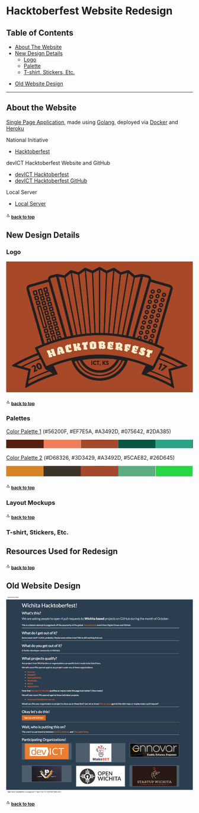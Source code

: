 # Hacktoberfest Website Redesign

Table of Contents
-----------------

- [About The Website](#about-the-website)
- [New Design Details](#new-design-details)
    - [Logo](#logo)
    - [Palette](#palette)
    - [T-shirt, Stickers, Etc.](#t-shirt-stickers-etc)
<!--
    - [Font Pairing](#font-pairing)
- [Resources Used for Redesign](#resources-used-for-redesign)
-->
- [Old Website Design](#old-website-design)

<hr>

## About the Website

[Single Page Application](https://en.wikipedia.org/wiki/Single-page_application), made using [Golang](https://golang.org), deployed via [Docker](https://www.docker.com) and [Heroku](https://www.heroku.com)

National Initiative
* [Hacktoberfest](https://hacktoberfest.digitalocean.com)

devICT Hacktoberfest Website and GitHub
* [devICT Hacktoberfest](https://devict-hacktoberfest.herokuapp.com)
* [devICT Hacktoberfest GitHub](https://github.com/devict/hacktoberfest)

Local Server
* [Local Server](http://localhost:8080)

:top: <sub>[**back to top**](#table-of-contents)</sub>

## New Design Details

<!--
https://github.com/devict/hacktoberfest | devict/hacktoberfest: Our own little local version of hacktoberfest
https://www.dropbox.com/s/qzvrmjrgfxae6jj/KEN_Hacktoberfest_Production.ai?dl=0 | KEN_Hacktoberfest_Production.ai
https://www.dropbox.com/sh/ieoz48ksqyyfjtf/AACaglrTGBdCIfCLuIU9mZQoa?dl=0&preview=KEN_Hacktoberfest_Production_2017_transparent.jpg | KEN_Hacktoberfest_Production_2017_transparent.jpg

https://dribbble.com/dangerdom
https://twitter.com/Dangerdom

http://fontawesome.io/icon/laptop/ | fa-laptop: Font Awesome Icons
http://fontawesome.io/icon/shield/ | fa-shield: Font Awesome Icons
http://fontawesome.io/icon/beer/ | fa-beer: Font Awesome Icons
http://fontawesome.io/icon/leaf/ | fa-leaf: Font Awesome Icons
-->

### Logo

![](readme-images/KEN_Hacktoberfest_Production_2017_transparent.jpg)

:top: <sub>[**back to top**](#table-of-contents)</sub>

### Palettes

[Color Palette 1](https://color.adobe.com/create/color-wheel/?base=2&rule=Complementary&selected=2&name=My%20Color%20Theme&mode=rgb&rgbvalues=0.33921568627450976,0.12604629873160839,0.05972693371827261,0.9392156862745098,0.49226543274061485,0.3532142427523157,0.6392156862745098,0.28627450980392155,0.17647058823529413,0.025805365090821604,0.33921568627450976,0.25883350604115807,0.17647058823529416,0.6392156862745098,0.5205327413982701&swatchOrder=0,1,2,3,4) (#56200F, #EF7E5A, #A3492D, #075642, #2DA385)

![](readme-images/color-palette-1.png)

[Color Palette 2](https://color.adobe.com/create/color-wheel/?base=2&rule=Compound&selected=4&name=My%20Color%20Theme&mode=rgb&rgbvalues=0.8392156862745097,0.5135105691785002,0.14776374353422356,0.23921568627450973,0.20271520815874064,0.16172741489233727,0.6392156862745098,0.28627450980392155,0.17647058823529413,0.35999939853241913,0.6843137254901961,0.5093478573808556,0.14776374353422356,0.8392156862745097,0.2704870656388267&swatchOrder=0,1,2,3,4) (#D68326, #3D3429, #A3492D, #5CAE82, #26D645)

![](readme-images/color-palette-2.png)

:top: <sub>[**back to top**](#table-of-contents)</sub>

### Layout Mockups

:top: <sub>[**back to top**](#table-of-contents)</sub>

### T-shirt, Stickers, Etc. 

## Resources Used for Redesign

<!--
http://www.gv.com/sprint
https://designsprintkit.withgoogle.com
https://developers.google.com/design-sprint
https://github.com/thoughtbot/design-sprint
https://en.wikipedia.org/wiki/Design_sprint

Design
* [Style Tiles](http://styletil.es)
* Design Sprint

Protyping
* [Keynotopia](http://keynotopia.com)

Full Page Screen Shots
* [Open Screenshot](https://chrome.google.com/webstore/detail/open-screenshot/akgpcdalpfphjmfifkmfbpdmgdmeeaeo/related?hl=en)

Code Editor: Brackets (a.k.a. Edge Code)
* [Brackets](http://brackets.io)

Layout
* [Multi-Device Layout Patterns](http://www.lukew.com/ff/entry.asp?1514)

Semantics
* [Semantic HTML](https://en.wikipedia.org/wiki/Semantic_HTML)

Semantic Site Audit

Document Outline
* [HTML Outline](https://developer.mozilla.org/en-US/docs/Web/Guide/HTML/Using_HTML_sections_and_outlines) (HTML5 versus HTML4)

HTML5 Outliner
https://chrome.google.com/webstore/detail/html5-outliner/afoibpobokebhgfnknfndkgemglggomo?hl=en
https://addons.mozilla.org/en-US/firefox/addon/html5_outliner/

Hosted Libraries
* [Google Libraries](https://developers.google.com/speed/libraries)

Fonts
* [Google Fonts](https://fonts.google.com)

Typographic Scale and Vertical Rhythm
* [Modular Scale](http://www.modularscale.com)
* [Vertical Rhythm](https://drewish.com/tools/vertical-rhythm)

Photo Editing
* [Gimp](http://www.gimp.org)

CSS Reset (HTML5 Compatibility Check/Normalization)
* [Normalize GitHub](https://github.com/necolas/normalize.css)  

Mozilla HTML5 and CSS3- Info and Tutorials
* [Mozilla HTML5](https://developer.mozilla.org/en-US/docs/Web/Guide/HTML/HTML5)
* [Mozilla CSS3](https://developer.mozilla.org/en-US/docs/Web/CSS/CSS3)

Mozilla HTML and CSS Tutorials
* [Mozilla HTML](https://developer.mozilla.org/en-US/docs/Web/HTML)
* [Mozilla CSS](https://developer.mozilla.org/en-US/docs/Web/CSS)

HTML5 and CSS3 Cheat Sheets
* [HTML5- The Web platform: Browser technologies](https://platform.html5.org)
* [HTML5 Please](http://html5please.com)
* [Can I Use](http://caniuse.com) and [Can I Use GitHub](https://github.com/Fyrd/caniuse)

WHATWG (Better Reference than W3C)
* [WHATWG (Web Hypertext Application Technology Working Group)](https://whatwg.org), [WHATWG Developers](https://developers.whatwg.org)

W3C (The World Wide Web Consortium) Standards
* [W3C HTML](https://www.w3.org/html)
* [W3C HTML4 Elements](https://www.w3.org/TR/html4/index/elements.html)
* [W3C HTML5](https://www.w3.org/TR/html5)
* [W3C Developer Tools](http://w3c.github.io/developers/tools)


Responsiveness- and Media Queries
* [Mozilla Developer Media Queries](https://developer.mozilla.org/en-US/docs/Web/Guide/CSS/Media_queries) and [Mozilla Developer Using Media Queries](https://developer.mozilla.org/en-US/docs/Web/CSS/Media_Queries/Using_media_queries)
* [Google Developers Responsive Fundamentals- Use of Media Queries](https://developers.google.com/web/fundamentals/design-and-ui/responsive/fundamentals/use-media-queries?hl=en)
* [Google Developers Responsive Fundamentals- How to Choose Breakpoints](https://developers.google.com/web/fundamentals/design-and-ui/responsive/fundamentals/how-to-choose-breakpoints?hl=en)

https://developers.google.com/web/fundamentals/design-and-ui/responsive/patterns

Google 
* [Google Web Fundamentals](https://developers.google.com/web/fundamentals), [Google Web Fundamentals: GitHub](https://github.com/google/WebFundamentals), and [Google Web Fundamentals Research Study](https://developers.google.com/web/fundamentals/principles/research-study)  

Google Developers- General and Web
* [Google Developers](https://developers.google.com) 
* [Google Developer Web](https://developers.google.com/web)


jQuery
* [jQuery](https://jquery.com) (version impacts browser support)

HTML and CSS Styleguides
* [GitHub CSS Styleguide](http://primercss.io) 
* [MDO Code Guide](http://codeguide.co) and [MDO Code Guide GitHub](https://github.com/mdo/code-guide) 
* [Google HTML and CSS Styleguide](https://google.github.io/styleguide/htmlcssguide.html)

Accessibility
* [WebAim](http://webaim.org)

Validation
* [W3C Nu HTML Validator](https://validator.w3.org/nu)
* Do Cross Browser Testing

Lints
* [CSS LINT](http://csslint.net)

Google Developers
* [Google Developer Web](https://developers.google.com/web)
* [Google Chrome DevTool Docs](https://developers.google.com/web/tools/chrome-devtools)
* [Google Chrome DevTools (Old)](https://developer.chrome.com/devtools)

Browser Statistics

Graph and Schema- General (See also Facebook Open Graph and W3C Semantic Extractor)
* [Open Graph Protocol Schema](http://ogp.me) 
* [Schema Org](http://schema.org)
* [Schema Creator](http://schema-creator.org)

Microformats
* [Microformats](http://microformats.org)


Progressive Enhancement
* [Progressive Enhancement Wikipedia](https://en.wikipedia.org/wiki/Progressive_enhancement)

* [Modernizr](http://modernizr.com) and [Modernizr GitHub](https://github.com/Modernizr/Modernizr)  

https://modernizr.com/download?setclasses

* Document Flow
* Selector Grouping
* [Cascade](https://developer.mozilla.org/en-US/docs/Web/CSS/Cascade)

* [Mood Board Wikipedia](https://en.wikipedia.org/wiki/Mood_board)

Responsive Design/Patterns

Device Mockups and Specifications

Font Stack
* [Web Safe Fonts](https://en.wikipedia.org/wiki/Web_typography#Web-safe_fonts)
* [Fallback Font Wikipedia](https://en.wikipedia.org/wiki/Fallback_font)

Typical base is 16px
https://medium.freecodecamp.com/how-to-choose-and-pair-typefaces-98fee945d13c#.c9d6lv6lj

Em


http://jonibologna.com/flexbox-cheatsheet
http://jonibologna.com/content/images/flexboxsheet.pdf


Speed and Performance
* [Google GWT (including Speedtracer)](http://www.gwtproject.org)
* [Google PageSpeed (Score of 90+)](https://developers.google.com/speed/pagespeed)
* [Netflix Fast](https://fast.com)
* [Yahoo YSlow score of 85+](http://yslow.org)

https://www.webpagetest.org/
https://github.com/WPO-Foundation/webpagetest

W3 Validators
* [W3C HTML Validator](http://validator.w3.org)
* [W3C CSS Validator](http://jigsaw.w3.org/css-validator)
* [W3C Semantic Extractor](http://www.w3.org/2003/12/semantic-extractor.html)
* [W3C Link Checker](https://validator.w3.org/checklink)
<!--* [iWebTool Broken Link Checker](http://iwebtool.com/broken_link_checker)-->
<!--* [W3C Mobile Validator](http://validator.w3.org/mobile)
* [W3C i18n Checker](http://validator.w3.org/i18n-checker)

Accessibility
* [WebAIM Checklist](http://webaim.org/resources/evalquickref/#checklist)
* [WebAIM Contrast Checker](http://webaim.org/resources/contrastchecker)
* [Check My Colours (Color Contrast)](http://www.checkmycolours.com)
* [IDI Web Accessibility Checker](http://achecker.ca/checker/index.php) 
* [NV Access (Test Using a Screen Reader)](http://www.nvaccess.org)

Microsoft Inclusion Approach
* [Microsoft Inclusive Toolkit Manual and Activities](https://www.microsoft.com/en-us/Design/inclusive)

<!--
https://blogs.msdn.microsoft.com/accessibility/2017/03/01/a-look-back-and-a-look-ahead-at-accessibility-at-microsoft/

https://ft-interactive.github.io/accessibility
https://accessibility.blog.gov.uk/2016/09/02/dos-and-donts-on-designing-for-accessibility

https://en.wikipedia.org/wiki/Assistive_technology
https://en.wikipedia.org/wiki/Web_Content_Accessibility_Guidelines
https://www.ada.gov

https://en.wikipedia.org/wiki/Screen_reader
http://www.freedomscientific.com/Products/Blindness/JAWS
http://webaim.org/techniques/screenreader/
Screen Reader Outline
http://www.chromevox.com/
https://en.wikipedia.org/wiki/WAI-ARIA


http://quirksmode.org/css/contents.html
https://en.wikibooks.org/wiki/Internet_Explorer/Adding_User_Styles
http://www.iecss.com/

https://developer.mozilla.org/en-US/docs/Learn/Tools_and_testing/Cross_browser_testing

Accessibility in Internet Explorer 11
https://www.microsoft.com/enable/products/ie11/
https://en.wikipedia.org/wiki/Internet_Explorer_8

Compat Inspector
http://ie.microsoft.com/testdrive/HTML5
modern.IE
http://www.modern.ie/report

https://developer.microsoft.com/en-us/microsoft-edge
https://developer.microsoft.com/en-us/microsoft-edge/testdrive/demos/compatinspector
https://developer.microsoft.com/en-us/microsoft-edge/tools/staticscan

Photosensitive Epilepsy
* [Photosensitive Epilepsy Wikipedia](https://en.wikipedia.org/wiki/Photosensitive_epilepsy)

seizure disorders, migraines, or ADD/ADHD
https://www.epilepsy.org.uk/info/photosensitive-epilepsy/web-design
http://webaim.org/articles/seizure/
https://www.w3.org/TR/UNDERSTANDING-WCAG20/seizure.html
-->

:top: <sub>[**back to top**](#table-of-contents)</sub>

## Old Website Design

![](readme-images/hacktoberfest-website.png)

:top: <sub>[**back to top**](#table-of-contents)</sub>

